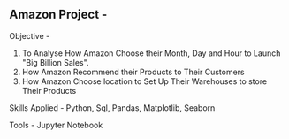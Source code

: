 ## Amazon Project -
Objective - 
1. To Analyse How Amazon Choose their Month, Day and Hour to Launch "Big Billion Sales".
2. How Amazon Recommend their Products to Their Customers
3. How Amazon Choose location to Set Up Their Warehouses to store Their Products

Skills Applied - Python, Sql, Pandas, Matplotlib, Seaborn

Tools - Jupyter Notebook


